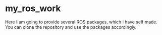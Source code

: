 # my_ros_work
Here I am going to provide several ROS packages, which I have self made. You can clone the repository and use the packages accordingly.
